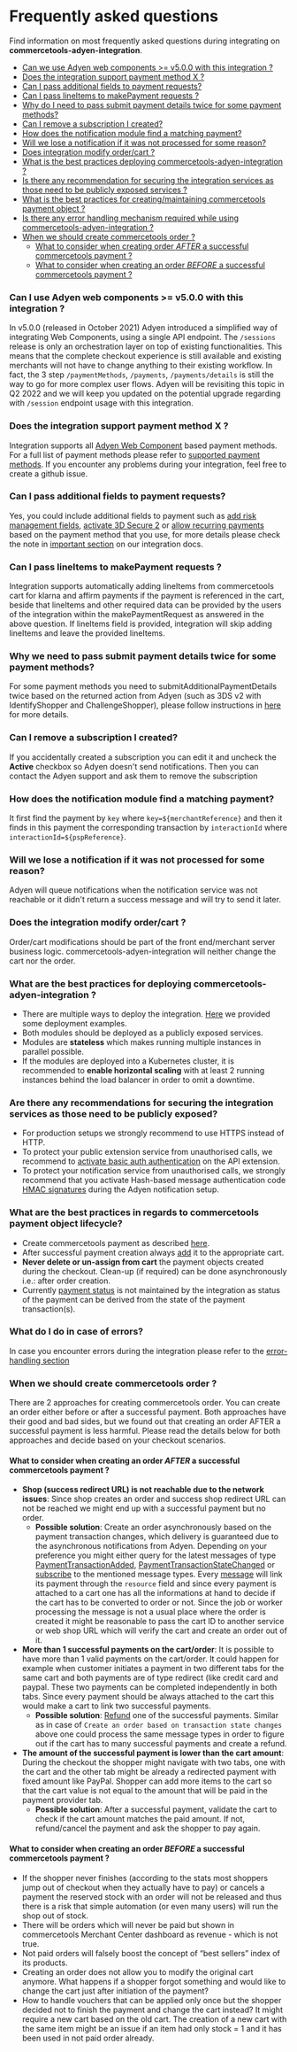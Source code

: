 # Frequently asked questions

Find information on most frequently asked questions during integrating on **commercetools-adyen-integration**.

<!-- START doctoc generated TOC please keep comment here to allow auto update -->
<!-- DON'T EDIT THIS SECTION, INSTEAD RE-RUN doctoc TO UPDATE -->

- [Can we use Adyen web components >= v5.0.0 with this integration ?](#can-we-use-adyen-web-components--v500-with-this-integration-)
- [Does the integration support payment method X ?](#does-the-integration-support-payment-method-x-)
- [Can I pass additional fields to payment requests?](#can-i-pass-additional-fields-to-payment-requests)
- [Can I pass lineItems to makePayment requests ?](#can-i-pass-lineitems-to-makepayment-requests-)
- [Why do I need to pass submit payment details twice for some payment methods?](#why-we-need-to-pass-submit-payment-details-twice-for-some-payment-methods)
- [Can I remove a subscription I created?](#can-i-remove-a-subscription-i-created)
- [How does the notification module find a matching payment?](#how-does-the-notification-module-find-a-matching-payment)
- [Will we lose a notification if it was not processed for some reason?](#will-we-lose-a-notification-if-it-was-not-processed-for-some-reason)
- [Does integration modify order/cart ?](#does-integration-modify-ordercart-)
- [What is the best practices deploying commercetools-adyen-integration ?](#what-is-the-best-practices-deploying-commercetools-adyen-integration-)
- [Is there any recommendation for securing the integration services as those need to be publicly exposed services ?](#is-there-any-recommendation-for-securing-the-integration-services-as-those-need-to-be-publicly-exposed-services-)
- [What is the best practices for creating/maintaining commercetools payment object ?](#what-is-the-best-practices-for-creatingmaintaining-commercetools-payment-object-)
- [Is there any error handling mechanism required while using commercetools-adyen-integration ?](#is-there-any-error-handling-mechanism-required-while-using-commercetools-adyen-integration-)
- [When we should create commercetools order ?](#when-we-should-create-commercetools-order-)
  - [What to consider when creating order _AFTER_ a successful commercetools payment ?](#what-to-consider-when-creating-order-_after_-a-successful-commercetools-payment-)
  - [What to consider when creating an order _BEFORE_ a successful commercetools payment ?](#what-to-consider-when-creating-an-order-_before_-a-successful-commercetools-payment-)

<!-- END doctoc generated TOC please keep comment here to allow auto update -->


### Can I use Adyen web components >= v5.0.0 with this integration ?

In v5.0.0 (released in October 2021) Adyen introduced a simplified way of integrating Web Components, using a single API endpoint. The `/sessions` release is only an orchestration layer on top of existing functionalities.
This means that the complete checkout experience is still available and existing merchants will not have to change anything to their existing workflow. In fact, the 3 step `/paymentMethods`, `/payments`, `/payments/details` is still the way to go for more complex user flows.
Adyen will be revisiting this topic in Q2 2022 and we will keep you updated on the potential upgrade regarding with `/session` endpoint usage with this integration.

### Does the integration support payment method X ?

Integration supports all [Adyen Web Component](https://docs.adyen.com/checkout/components-web) based payment methods. For a full list of payment methods please refer to [supported payment methods](https://docs.adyen.com/checkout/supported-payment-methods).
If you encounter any problems during your integration, feel free to create a github issue.

### Can I pass additional fields to payment requests?

Yes, you could include additional fields to payment such as [add risk management fields](https://docs.adyen.com/risk-management/configure-standard-risk-rules/required-risk-field-reference), [activate 3D Secure 2](https://docs.adyen.com/online-payments/3d-secure/native-3ds2/web-component#make-a-payment) or [allow recurring payments](https://docs.adyen.com/payment-methods/cards/web-component#create-a-token) based on the payment method that you use, for more details please check the note in [important section](../extension/docs/WebComponentsIntegrationGuide.md#step-5-make-a-payment) on our integration docs.

### Can I pass lineItems to makePayment requests ?

Integration supports automatically adding lineItems from commercetools cart for klarna and affirm payments if the payment is referenced in the cart, beside that lineItems and other required data can be provided by the users of the integration within the makePaymentRequest as answered in the above question. If lineItems field is provided, integration will skip adding lineItems and leave the provided lineItems.

### Why we need to pass submit payment details twice for some payment methods?

For some payment methods you need to submitAdditionalPaymentDetails twice based on the returned action from Adyen (such as 3DS v2 with IdentifyShopper and ChallengeShopper), please follow instructions in [here](../extension/docs/WebComponentsIntegrationGuide.md#action-response-1) for more details.

### Can I remove a subscription I created?

If you accidentally created a subscription you can edit it and uncheck the **Active** checkbox so Adyen doesn't send notifications. Then you can contact the Adyen support and ask them to remove the subscription

### How does the notification module find a matching payment?

It first find the payment by `key` where `key=${merchantReference}` and then it finds in this payment the corresponding transaction by `interactionId` where `interactionId=${pspReference}`.

### Will we lose a notification if it was not processed for some reason?

Adyen will queue notifications when the notification service was not reachable or it didn't return a success message and will try to send it later.

### Does the integration modify order/cart ?

Order/cart modifications should be part of the front end/merchant server business logic. commercetools-adyen-integration will neither change the cart nor the order.

### What are the best practices for deploying commercetools-adyen-integration ?

- There are multiple ways to deploy the integration. [Here](../deployment-examples) we provided some deployment examples.
- Both modules should be deployed as a publicly exposed services.
- Modules are **stateless** which makes running multiple instances in parallel possible.
- If the modules are deployed into a Kubernetes cluster, it is recommended to **enable horizontal scaling** with at least 2 running instances behind the load balancer in order to omit a downtime.

### Are there any recommendations for securing the integration services as those need to be publicly exposed?

- For production setups we strongly recommend to use HTTPS instead of HTTP.
- To protect your public extension service from unauthorised calls, we recommend to [activate basic auth authentication](../extension/docs/HowToRun.md#commercetools) on the API extension.
- To protect your notification service from unauthorised calls, we strongly recommend that you activate Hash-based message authentication code [HMAC signatures](../notification/docs/IntegrationGuide.md#step-1-set-up-notification-webhook-and-generate-hmac-signature) during the Adyen notification setup.

### What are the best practices in regards to commercetools payment object lifecycle?

- Create commercetools payment as described [here](../extension/docs/WebComponentsIntegrationGuide.md#step-2-creating-a-commercetools-payment).
- After successful payment creation always [add](https://docs.commercetools.com/api/projects/carts#add-payment) it to the appropriate cart.
- **Never delete or un-assign from cart** the payment objects created during the checkout. Clean-up (if required) can be done asynchronously i.e.: after order creation.
- Currently [payment status](https://docs.commercetools.com/api/projects/payments#paymentstatus) is not maintained by the integration as status of the payment can be derived from the state of the payment transaction(s).

### What do I do in case of errors?

In case you encounter errors during the integration please refer to the [error-handling section](../extension/docs/WebComponentsIntegrationGuide.md#error-handling)

### When we should create commercetools order ? 

There are 2 approaches for creating commercetools order.  You can create an order either before or after a successful payment.
Both approaches have their good and bad sides, but we found out that creating an order AFTER a successful payment is less harmful. Please read the details below for both approaches and decide based on your checkout scenarios.

#### What to consider when creating an order _AFTER_ a successful commercetools payment ?

- **Shop (success  redirect URL) is not reachable due to the network issues**: Since shop creates an order and  success shop redirect URL can not be reached we might end up with a successful payment but no order.
  - **Possible solution**: Create an order asynchronously based on the payment transaction changes, which delivery is guaranteed due to the asynchronous notifications from Adyen. Depending on your preference you might either query for the latest messages of type [PaymentTransactionAdded](https://docs.commercetools.com/api/message-types#paymenttransactionadded-message), [PaymentTransactionStateChanged](https://docs.commercetools.com/api/message-types#paymenttransactionstatechanged-message) or [subscribe](https://docs.commercetools.com/api/projects/subscriptions#create-a-subscription) to the mentioned message types. Every [message](https://docs.commercetools.com/api/message-types#message) will link its payment through the `resource` field and since every payment is attached to a cart one has all the informations at hand to decide if the cart has to be converted to order or not. Since the job or worker processing the message is not a usual place where the order is created it might be reasonable to pass the cart ID to another service or web shop URL which will verify the cart and create an order out of it.
- **More than 1 successful payments on the cart/order**: It is possible to have more than 1 valid payments on the cart/order. It could happen for example when customer initiates a payment in two different tabs for the same cart and both payments are of type redirect (like credit card and paypal.
 These two payments can be completed independently in both tabs. Since every payment should be always attached to the cart this would make a cart to link two successful payments.
  - **Possible solution**: [Refund](https://github.com/commercetools/commercetools-adyen-integration/blob/master/extension/docs/Refund.md) one of the successful payments. Similar as in case of `Create an order based on transaction state changes` above one could process the same message types in order to figure out if the cart has to many successful payments and create a refund.  
- **The amount of the successful payment is lower than the cart amount**: During the checkout the shopper might navigate with two tabs, one with the cart and the other tab might be already a redirected payment with fixed amount like PayPal. Shopper can add more items to the cart so that the cart value is not equal to the amount that will be paid in the payment provider tab.
  - **Possible solution**: After a successful payment, validate the cart to check if the cart amount matches the paid amount. If not, refund/cancel the payment and ask the shopper to pay again.

#### What to consider when creating an order _BEFORE_ a successful commercetools payment ?

- If the shopper never finishes (according to the stats most shoppers jump out of checkout when they actually have to pay) or cancels a payment the reserved stock with an order will not be released and thus there is a risk that simple automation (or even many users) will run the shop out of stock.
- There will be orders which will never be paid but shown in commercetools Merchant Center dashboard as revenue - which is not true.
- Not paid orders will falsely boost the concept of “best sellers” index of its products.
- Creating an order does not allow you to modify the original cart anymore. What happens if a shopper forgot something and would like to change the cart just after initiation of the payment?
- How to handle vouchers that can be applied only once but the shopper decided not to finish the payment and change the cart instead? It might require a new cart based on the old cart. The creation of a new cart with the same item might be an issue if an item had only stock = 1 and it has been used in not paid order already.

